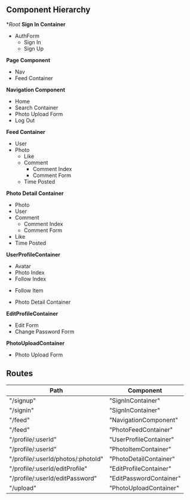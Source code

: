 ## Component Hierarchy
**Root*
**Sign In Container**
- AuthForm
  - Sign In
  - Sign Up

**Page Component**
- Nav
- Feed Container

**Navigation Component**
- Home
- Search Container
- Photo Upload Form
- Log Out

**Feed Container**
- User
- Photo
  - Like
  - Comment
    + Comment Index
    + Comment Form
  - Time Posted

**Photo Detail Container**
- Photo
- User
- Comment
  + Comment Index
  + Comment Form
- Like
- Time Posted

**UserProfileContainer**
- Avatar
- Photo Index
- Follow Index
 + Follow Item
- Photo Detail Container


**EditProfileContainer**
- Edit Form
- Change Password Form

**PhotoUploadContainer**
- Photo Upload Form

## Routes

|Path   | Component   |
|-------|-------------|
| "/signup" | "SignInContainer" |
| "/signin" | "SignInContainer" |
| "/feed" | "NavigationComponent" |
| "/feed" | "PhotoFeedContainer" |
| "/profile/:userId" | "UserProfileContainer" |
| "/profile/:userId" | "PhotoItemContainer" |
| "/profile/:userId/photos/:photoId" | "PhotoDetailContainer" |
| "/profile/:userId/editProfile" | "EditProfileContainer" |
| "/profile/:userId/editPassword" | "EditPasswordContainer" |
| "/upload" | "PhotoUploadContainer" |
